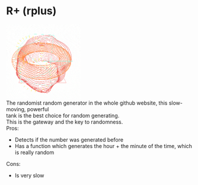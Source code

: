 # R+ (rplus)
![r+](r%2B.gif)\
The randomist random generator in the whole github website, this slow-moving, powerful \
tank is the best choice for random generating.\
This is the gateway and the key to randomness.\
Pros:
- Detects if the number was generated before
- Has a function which generates the hour + the minute of the time, which is really random


Cons:
- Is very slow
